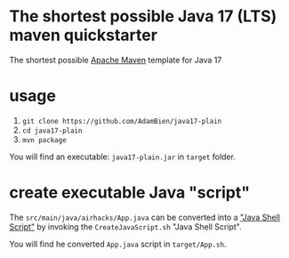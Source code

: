 # The shortest possible Java 17 (LTS) maven quickstarter

The shortest possible [Apache Maven](https://maven.apache.org) template for Java 17

# usage

1. `git clone https://github.com/AdamBien/java17-plain`
2. `cd java17-plain`
3. `mvn package`

You will find an executable: `java17-plain.jar` in `target` folder.

# create executable Java "script"

The `src/main/java/airhacks/App.java` can be converted into a ["Java Shell Script"](https://www.adam-bien.com/roller/abien/entry/run_java_source_as_shell)
by invoking the `CreateJavaScript.sh` "Java Shell Script". 

You will find he converted `App.java` script in `target/App.sh`.
